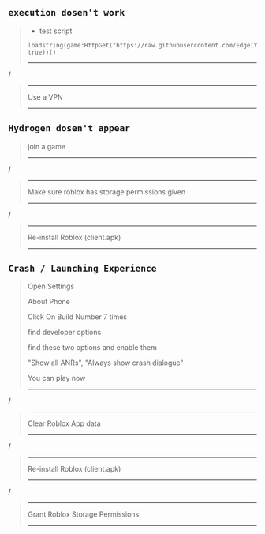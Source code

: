 ## `execution dosen't work`
>
> - test script
> ```
> loadstring(game:HttpGet("https://raw.githubusercontent.com/EdgeIY/infiniteyield/master/source", true))()
> ```
> ___
/
> ___
> Use a VPN
>
> -------

## `Hydrogen dosen't appear`
> 
> join a game
> ___
/
> ___
> Make sure roblox has storage permissions given
> ___
/
> ___
> Re-install Roblox (client.apk)
>
> -------
## `Crash / Launching Experience`
>
> Open Settings
>
> About Phone
>
> Click On Build Number 7 times
>
> find developer options
>
> find these two options and enable them
>
> "Show all ANRs",
> "Always show crash dialogue"
>
> You can play now
> ___
/
> ___
> Clear Roblox App data
> ___
/
> ___
> Re-install Roblox (client.apk)
> ___
/
> ___
> Grant Roblox Storage Permissions
> ______
